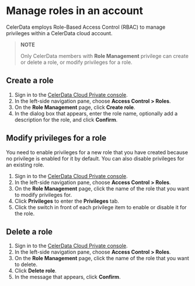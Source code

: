 # Manage roles in an account

CelerData employs Role-Based Access Control (RBAC) to manage privileges within a CelerData cloud account.

> **NOTE**
>
> Only CelerData members with **Role Management** privilege can create or delete a role, or modify privileges for a role.

## Create a role

1. Sign in to the [CelerData Cloud Private console](https://cloud.celerdata.com/login).
2. In the left-side navigation pane, choose **Access Control > Roles**.
3. On the **Role Management** page, click **Create role**.
4. In the dialog box that appears, enter the role name, optionally add a description for the role, and click **Confirm**.

## Modify privileges for a role

You need to enable privileges for a new role that you have created because no privilege is enabled for it by default. You can also disable privileges for an existing role.

1. Sign in to the [CelerData Cloud Private console](https://cloud.celerdata.com/login).
2. In the left-side navigation pane, choose **Access Control > Roles**.
3. On the **Role Management** page, click the name of the role that you want to modify privileges for.
4. Click **Privileges** to enter the **Privileges** tab.
5. Click the switch in front of each privilege item to enable or disable it for the role.

## Delete a role

1. Sign in to the [CelerData Cloud Private console](https://cloud.celerdata.com/login).
2. In the left-side navigation pane, choose **Access Control > Roles**.
3. On the **Role Management** page, click the name of the role that you want to delete.
4. Click **Delete role**.
5. In the message that appears, click **Confirm**.
